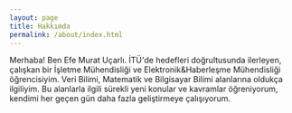 ```yaml
---
layout: page
title: Hakkımda
permalink: /about/index.html
---
```


Merhaba! Ben Efe Murat Uçarlı. İTÜ'de hedefleri doğrultusunda ilerleyen, çalışkan bir İşletme Mühendisliği ve Elektronik&Haberleşme Mühendisliği öğrencisiyim. Veri Bilimi, Matematik ve Bilgisayar Bilimi alanlarına oldukça ilgiliyim. Bu alanlarla ilgili sürekli yeni konular ve kavramlar öğreniyorum, kendimi her geçen gün daha fazla geliştirmeye çalışıyorum.